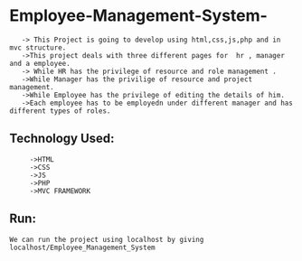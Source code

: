 # Employee-Management-System-
       -> This Project is going to develop using html,css,js,php and in mvc structure. 
       ->This project deals with three different pages for  hr , manager and a employee. 
       -> While HR has the privilege of resource and role management . 
       ->While Manager has the privilige of resource and project management.
       ->While Employee has the privilege of editing the details of him. 
       ->Each employee has to be employedn under different manager and has different types of roles.

## Technology Used:
         ->HTML
         ->CSS
         ->JS
         ->PHP
         ->MVC FRAMEWORK
       
## Run:
    We can run the project using localhost by giving localhost/Employee_Management_System
        
